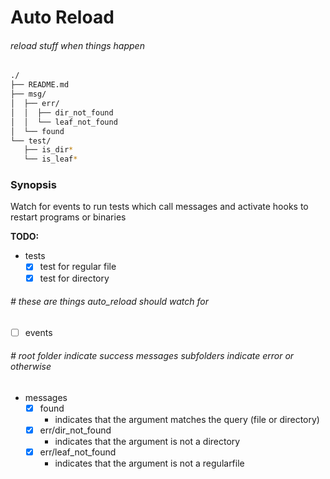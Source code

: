 # Auto Reload  
###### _reload stuff when things happen_  

```bash
./
├── README.md
├── msg/
│  ├── err/
│  │  ├── dir_not_found
│  │  └── leaf_not_found
│  └── found
└── test/
   ├── is_dir*
   └── is_leaf*
```  

### Synopsis  
Watch for events to run tests which call messages and activate hooks to restart programs or binaries  

__TODO:__  
 - tests  
   - [x] test for regular file  
   - [x] test for directory  
###### \# these are things auto_reload should watch for  
 - [ ] events
###### \# root folder indicate success messages subfolders indicate error or otherwise  
 - messages
   - [x] found  
     - indicates that the argument matches the query (file or directory)  
   - [x] err/dir_not_found  
     - indicates that the argument is not a directory  
   - [x] err/leaf_not_found  
     - indicates that the argument is not a regularfile  
